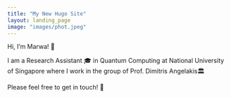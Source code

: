 ```yaml
---
title: "My New Hugo Site"
layout: landing_page
image: "images/phot.jpeg"
---
```

Hi, I’m Marwa! 👋

I am a Research Assistant 🎓 in Quantum Computing at National University of Singapore where I work in the group of Prof. Dimitris Angelakis🏛 

Please feel free to get in touch! 📧
